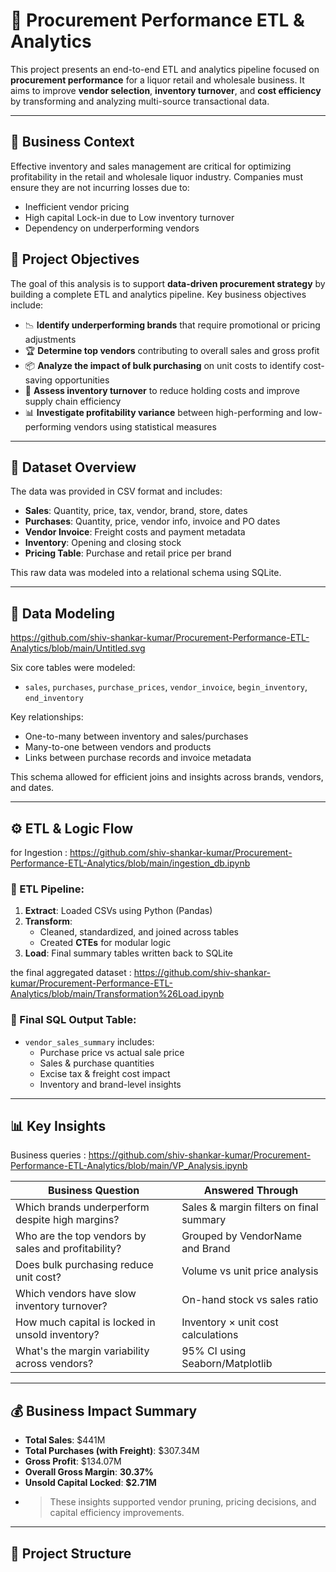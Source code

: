 # 📘 Procurement Performance ETL & Analytics

This project presents an end-to-end ETL and analytics pipeline focused on **procurement performance** for a liquor retail and wholesale business. It aims to improve **vendor selection**, **inventory turnover**, and **cost efficiency** by transforming and analyzing multi-source transactional data.

---

## 🧠 Business Context

Effective inventory and sales management are critical for optimizing profitability in the retail and wholesale liquor industry. Companies must ensure they are not incurring losses due to:
- Inefficient vendor pricing
- High capital Lock-in due to Low inventory turnover
- Dependency on underperforming vendors

## 🎯 Project Objectives
The goal of this analysis is to support **data-driven procurement strategy** by building a complete ETL and analytics pipeline. Key business objectives include:

- 📉 **Identify underperforming brands** that require promotional or pricing adjustments  
- 🏆 **Determine top vendors** contributing to overall sales and gross profit  
- 📦 **Analyze the impact of bulk purchasing** on unit costs to identify cost-saving opportunities  
- 🔄 **Assess inventory turnover** to reduce holding costs and improve supply chain efficiency  
- 📊 **Investigate profitability variance** between high-performing and low-performing vendors using statistical measures  

---

## 🧮 Dataset Overview

The data was provided in CSV format and includes:

- **Sales**: Quantity, price, tax, vendor, brand, store, dates  
- **Purchases**: Quantity, price, vendor info, invoice and PO dates  
- **Vendor Invoice**: Freight costs and payment metadata  
- **Inventory**: Opening and closing stock  
- **Pricing Table**: Purchase and retail price per brand

This raw data was modeled into a relational schema using SQLite.

---

## 🧱 Data Modeling
https://github.com/shiv-shankar-kumar/Procurement-Performance-ETL-Analytics/blob/main/Untitled.svg

Six core tables were modeled:
- `sales`, `purchases`, `purchase_prices`, `vendor_invoice`, `begin_inventory`, `end_inventory`

Key relationships:
- One-to-many between inventory and sales/purchases
- Many-to-one between vendors and products
- Links between purchase records and invoice metadata

This schema allowed for efficient joins and insights across brands, vendors, and dates.

---

## ⚙️ ETL & Logic Flow

for Ingestion : https://github.com/shiv-shankar-kumar/Procurement-Performance-ETL-Analytics/blob/main/ingestion_db.ipynb
### 🔄 ETL Pipeline:
1. **Extract**: Loaded CSVs using Python (Pandas)
2. **Transform**:
   - Cleaned, standardized, and joined across tables
   - Created **CTEs** for modular logic
3. **Load**: Final summary tables written back to SQLite

the final aggregated dataset : https://github.com/shiv-shankar-kumar/Procurement-Performance-ETL-Analytics/blob/main/Transformation%26Load.ipynb
### 📌 Final SQL Output Table:
- `vendor_sales_summary` includes:
  - Purchase price vs actual sale price
  - Sales & purchase quantities
  - Excise tax & freight cost impact
  - Inventory and brand-level insights

---

## 📊 Key Insights
Business queries : https://github.com/shiv-shankar-kumar/Procurement-Performance-ETL-Analytics/blob/main/VP_Analysis.ipynb

| Business Question | Answered Through |
|-------------------|------------------|
| Which brands underperform despite high margins? | Sales & margin filters on final summary |
| Who are the top vendors by sales and profitability? | Grouped by VendorName and Brand |
| Does bulk purchasing reduce unit cost? | Volume vs unit price analysis |
| Which vendors have slow inventory turnover? | On-hand stock vs sales ratio |
| How much capital is locked in unsold inventory? | Inventory × unit cost calculations |
| What's the margin variability across vendors? | 95% CI using Seaborn/Matplotlib |

---

## 💰 Business Impact Summary

- **Total Sales**: $441M  
- **Total Purchases (with Freight)**: $307.34M  
- **Gross Profit**: $134.07M  
- **Overall Gross Margin**: **30.37%**  
- **Unsold Capital Locked**: **$2.71M**  
- > These insights supported vendor pruning, pricing decisions, and capital efficiency improvements.

---

## 📁 Project Structure

